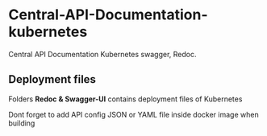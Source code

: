 # Central-API-Documentation-kubernetes
Central API Documentation Kubernetes swagger, Redoc.

## Deployment files

Folders **Redoc & Swagger-UI** contains deployment files of Kubernetes

Dont forget to add API config JSON or YAML file inside docker image when building 
